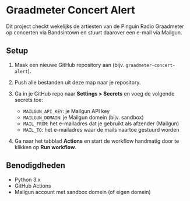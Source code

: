 # Graadmeter Concert Alert

Dit project checkt wekelijks de artiesten van de Pinguin Radio Graadmeter op concerten via Bandsintown
en stuurt daarover een e-mail via Mailgun.

## Setup

1. Maak een nieuwe GitHub repository aan (bijv. `graadmeter-concert-alert`).
2. Push alle bestanden uit deze map naar je repository.
3. Ga in je GitHub repo naar **Settings > Secrets** en voeg de volgende secrets toe:

   - `MAILGUN_API_KEY`: je Mailgun API key
   - `MAILGUN_DOMAIN`: je Mailgun domein (bijv. sandbox)
   - `MAIL_FROM`: het e-mailadres dat je gebruikt als afzender (Mailgun)
   - `MAIL_TO`: het e-mailadres waar de mails naartoe gestuurd worden

4. Ga naar het tabblad **Actions** en start de workflow handmatig door te klikken op **Run workflow**.

## Benodigdheden

- Python 3.x
- GitHub Actions
- Mailgun account met sandbox domein (of eigen domein)
